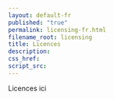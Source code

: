 ```yaml
---
layout: default-fr
published: "true"
permalink: licensing-fr.html
filename_root: licensing
title: Licences
description:
css_href:
script_src:
---
```


Licences ici
